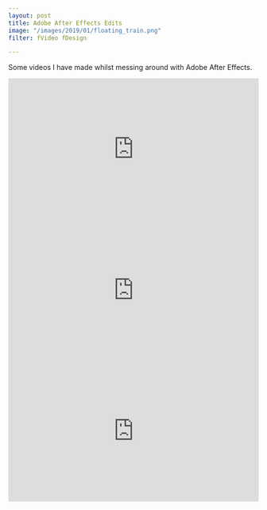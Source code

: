 ```yaml
---
layout: post
title: Adobe After Effects Edits
image: "/images/2019/01/floating_train.png"
filter: fVideo fDesign

---
```

Some videos I have made whilst messing around with Adobe After Effects.

<style>.embed-container { position: relative; padding-bottom: 56.25%; height: 0; overflow: hidden; max-width: 100%; } .embed-container iframe, .embed-container object, .embed-container embed { position: absolute; top: 0; left: 0; width: 100%; height: 100%; }
</style>

<div class='embed-container'> <iframe src="https://video.helloeko.com/v/M037KV/embed?publisherID=pt1T8W" frameborder="0" allowfullscreen></iframe> </div>

<div class='embed-container'><iframe src='https://www.youtube.com/embed/MXXmWBPgyvU' frameborder='0' allowfullscreen></iframe></div>

<div class='embed-container'><iframe src='https://www.youtube.com/embed/UROfqvWi9kg' frameborder='0' allowfullscreen></iframe></div>